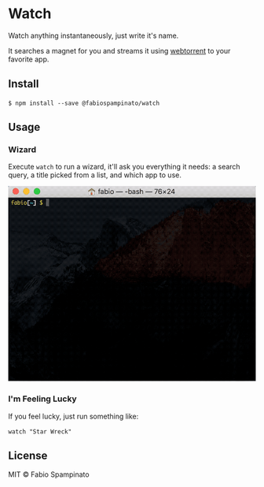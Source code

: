 # Watch

Watch anything instantaneously, just write it's name.

It searches a magnet for you and streams it using [webtorrent](https://webtorrent.io) to your favorite app.

## Install

```shell
$ npm install --save @fabiospampinato/watch
```

## Usage

### Wizard

Execute `watch` to run a wizard, it'll ask you everything it needs: a search query, a title picked from a list, and which app to use.

![Wizard](resources/wizard.gif)

### I'm Feeling Lucky

If you feel lucky, just run something like:

```shell
watch "Star Wreck"
```

## License

MIT © Fabio Spampinato
